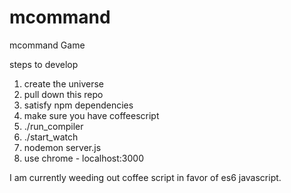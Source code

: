 mcommand
==========

mcommand Game 


steps to develop

1. create the universe
2. pull down this repo
3. satisfy npm dependencies
4. make sure you have coffeescript
5. ./run_compiler
6. ./start_watch
7. nodemon server.js
8. use chrome - localhost:3000

I am currently weeding out coffee script in favor of es6 javascript.
